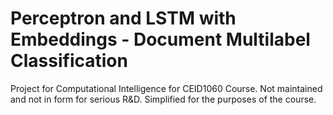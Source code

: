 # Perceptron and LSTM with Embeddings - Document Multilabel Classification
Project for Computational Intelligence for CEID1060 Course. Not maintained and not in form for serious R&D. Simplified for the purposes of the course.
